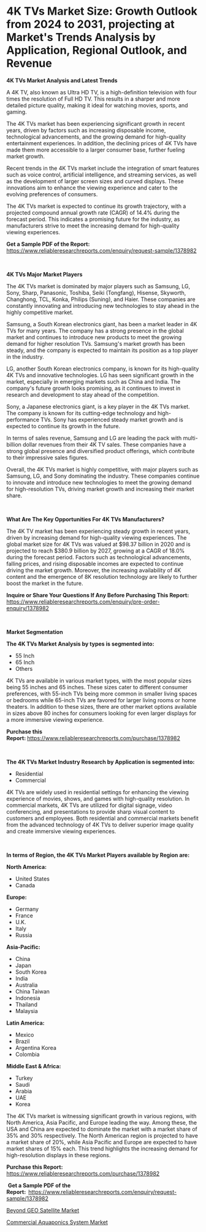 <p><h1>4K TVs Market Size: Growth Outlook from 2024 to 2031, projecting at Market's Trends Analysis by Application, Regional Outlook, and Revenue</h1></p><p><strong>4K TVs Market Analysis and Latest Trends</strong></p>
<p><p>A 4K TV, also known as Ultra HD TV, is a high-definition television with four times the resolution of Full HD TV. This results in a sharper and more detailed picture quality, making it ideal for watching movies, sports, and gaming.</p><p>The 4K TVs market has been experiencing significant growth in recent years, driven by factors such as increasing disposable income, technological advancements, and the growing demand for high-quality entertainment experiences. In addition, the declining prices of 4K TVs have made them more accessible to a larger consumer base, further fueling market growth.</p><p>Recent trends in the 4K TVs market include the integration of smart features such as voice control, artificial intelligence, and streaming services, as well as the development of larger screen sizes and curved displays. These innovations aim to enhance the viewing experience and cater to the evolving preferences of consumers.</p><p>The 4K TVs market is expected to continue its growth trajectory, with a projected compound annual growth rate (CAGR) of 14.4% during the forecast period. This indicates a promising future for the industry, as manufacturers strive to meet the increasing demand for high-quality viewing experiences.</p></p>
<p><strong>Get a Sample PDF of the Report:&nbsp;</strong> <a href="https://www.reliableresearchreports.com/enquiry/request-sample/1378982">https://www.reliableresearchreports.com/enquiry/request-sample/1378982</a></p>
<p>&nbsp;</p>
<p><strong>4K TVs Major Market Players</strong></p>
<p><p>The 4K TVs market is dominated by major players such as Samsung, LG, Sony, Sharp, Panasonic, Toshiba, Seiki (Tongfang), Hisense, Skyworth, Changhong, TCL, Konka, Philips (Suning), and Haier. These companies are constantly innovating and introducing new technologies to stay ahead in the highly competitive market.</p><p>Samsung, a South Korean electronics giant, has been a market leader in 4K TVs for many years. The company has a strong presence in the global market and continues to introduce new products to meet the growing demand for higher resolution TVs. Samsung's market growth has been steady, and the company is expected to maintain its position as a top player in the industry.</p><p>LG, another South Korean electronics company, is known for its high-quality 4K TVs and innovative technologies. LG has seen significant growth in the market, especially in emerging markets such as China and India. The company's future growth looks promising, as it continues to invest in research and development to stay ahead of the competition.</p><p>Sony, a Japanese electronics giant, is a key player in the 4K TVs market. The company is known for its cutting-edge technology and high-performance TVs. Sony has experienced steady market growth and is expected to continue its growth in the future.</p><p>In terms of sales revenue, Samsung and LG are leading the pack with multi-billion dollar revenues from their 4K TV sales. These companies have a strong global presence and diversified product offerings, which contribute to their impressive sales figures.</p><p>Overall, the 4K TVs market is highly competitive, with major players such as Samsung, LG, and Sony dominating the industry. These companies continue to innovate and introduce new technologies to meet the growing demand for high-resolution TVs, driving market growth and increasing their market share.</p></p>
<p>&nbsp;</p>
<p><strong>What Are The Key Opportunities For 4K TVs Manufacturers?</strong></p>
<p><p>The 4K TV market has been experiencing steady growth in recent years, driven by increasing demand for high-quality viewing experiences. The global market size for 4K TVs was valued at $98.37 billion in 2020 and is projected to reach $380.9 billion by 2027, growing at a CAGR of 18.0% during the forecast period. Factors such as technological advancements, falling prices, and rising disposable incomes are expected to continue driving the market growth. Moreover, the increasing availability of 4K content and the emergence of 8K resolution technology are likely to further boost the market in the future.</p></p>
<p><strong>Inquire or Share Your Questions If Any Before Purchasing This Report:</strong> <a href="https://www.reliableresearchreports.com/enquiry/pre-order-enquiry/1378982">https://www.reliableresearchreports.com/enquiry/pre-order-enquiry/1378982</a></p>
<p>&nbsp;</p>
<p><strong>Market Segmentation</strong></p>
<p><strong>The 4K TVs Market Analysis by types is segmented into:</strong></p>
<p><ul><li>55 Inch</li><li>65 Inch</li><li>Others</li></ul></p>
<p><p>4K TVs are available in various market types, with the most popular sizes being 55 inches and 65 inches. These sizes cater to different consumer preferences, with 55-inch TVs being more common in smaller living spaces or bedrooms while 65-inch TVs are favored for larger living rooms or home theaters. In addition to these sizes, there are other market options available in sizes above 80 inches for consumers looking for even larger displays for a more immersive viewing experience.</p></p>
<p><strong>Purchase this Report:&nbsp;</strong><a href="https://www.reliableresearchreports.com/purchase/1378982">https://www.reliableresearchreports.com/purchase/1378982</a></p>
<p>&nbsp;</p>
<p><strong>The 4K TVs Market Industry Research by Application is segmented into:</strong></p>
<p><ul><li>Residential</li><li>Commercial</li></ul></p>
<p><p>4K TVs are widely used in residential settings for enhancing the viewing experience of movies, shows, and games with high-quality resolution. In commercial markets, 4K TVs are utilized for digital signage, video conferencing, and presentations to provide sharp visual content to customers and employees. Both residential and commercial markets benefit from the advanced technology of 4K TVs to deliver superior image quality and create immersive viewing experiences.</p></p>
<p>&nbsp;</p>
<p><strong>In terms of Region, the 4K TVs Market Players available by Region are:</strong></p>
<p>
    <p> <strong> North America: </strong>
        <ul>
            <li>United States</li>
            <li>Canada</li>
        </ul>
        </p> 
    <p> <strong> Europe: </strong>
        <ul>
            <li>Germany</li>
            <li>France</li>
            <li>U.K.</li>
            <li>Italy</li>
            <li>Russia</li>
        </ul>
        </p> 
    <p> <strong> Asia-Pacific: </strong>
        <ul>
            <li>China</li>
            <li>Japan</li>
            <li>South Korea</li>
            <li>India</li>
            <li>Australia</li>
            <li>China Taiwan</li>
            <li>Indonesia</li>
            <li>Thailand</li>
            <li>Malaysia</li>
        </ul>
        </p> 
    <p> <strong> Latin America: </strong>
        <ul>
            <li>Mexico</li>
            <li>Brazil</li>
            <li>Argentina Korea</li>
            <li>Colombia</li>
        </ul>
        </p> 
    <p> <strong> Middle East & Africa: </strong>
        <ul>
            <li>Turkey</li>
            <li>Saudi</li>
            <li>Arabia</li>
            <li>UAE</li>
            <li>Korea</li>
        </ul>
    </p>
    </p>
<p><p>The 4K TVs market is witnessing significant growth in various regions, with North America, Asia Pacific, and Europe leading the way. Among these, the USA and China are expected to dominate the market with a market share of 35% and 30% respectively. The North American region is projected to have a market share of 20%, while Asia Pacific and Europe are expected to have market shares of 15% each. This trend highlights the increasing demand for high-resolution displays in these regions.</p></p>
<p><strong>Purchase this Report: </strong><a href="https://www.reliableresearchreports.com/purchase/1378982">https://www.reliableresearchreports.com/purchase/1378982</a></p>
<p>&nbsp;<strong>Get a Sample PDF of the Report:&nbsp;&nbsp;</strong><a href="https://www.reliableresearchreports.com/enquiry/request-sample/1378982">https://www.reliableresearchreports.com/enquiry/request-sample/1378982</a></p>
<p><strong></strong></p>
<p><p><a href="https://view.publitas.com/reportprime-1/global-beyond-geo-satellite-market-size-and-market-trends-insights-and-projections-from-2024-to-2031/">Beyond GEO Satellite Market</a></p><p><a href="https://nifty-kite-d51.notion.site/Commercial-Aquaponics-System-Market-Insights-Market-Players-and-Forecast-Till-2031-c59d7b5b3ca647528972d36a0576f5c3">Commercial Aquaponics System Market</a></p></p>